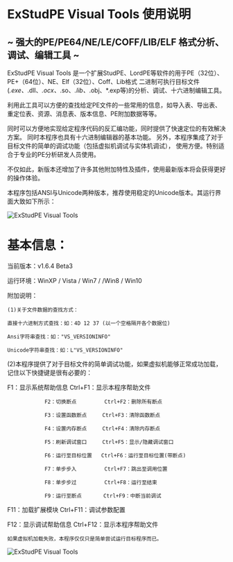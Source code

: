 # ExStudPE Visual Tools 使用说明

## ~ 强大的PE/PE64/NE/LE/COFF/LIB/ELF 格式分析、调试、编辑工具 ~


ExStudPE Visual Tools 是一个扩展StudPE、LordPE等软件的用于PE（32位）、PE+（64位）、NE、Elf（32位）、Coff、Lib格式
二进制可执行目标文件(*.exe、*.dll、*.ocx、*.so、*.lib、*.obj、*.exp等)的分析、调试、十六进制编辑工具。     

利用此工具可以方便的查找给定PE文件的一些常用的信息，如导入表、导出表、重定位表、资源、消息表、版本信息、PE附加数据等等。

同时可以方便地实现给定程序代码的反汇编功能，同时提供了快速定位的有效解决方案。
同时本程序也具有十六进制编辑器的基本功能。
另外，本程序集成了对于目标文件的简单的调试功能（包括虚拟机调试与实体机调试），
使用方便。特别适合于专业的PE分析研发人员使用。



不仅如此，新版本还增加了许多其他附加特性及插件，使用最新版本将会获得更好的操作体验。

 

本程序包括ANSI与Unicode两种版本，推荐使用稳定的Unicode版本。其运行界面大致如下所示：

![ExStudPE Visual Tools](https://github.com/tankaishuai/ExStudPE_Visual_Tools/blob/master/images/a1.png)

 


 
# 基本信息：

当前版本：v1.6.4 Beta3

运行环境：WinXP / Vista / Win7 / /Win8 / Win10

附加说明：

    (1)关于文件数据的查找方式：

    直接十六进制方式查找：如：4D 12 37 (以一个空格隔开各个数据位)

    Ansi字符串查找：如："VS_VERSIONINFO"

    Unicode字符串查找：如：L"VS_VERSIONINFO"

 

(2)本程序提供了对于目标文件的简单调试功能，如果虚拟机能够正常成功加载，记住以下快捷键是很有必要的：

F1：显示系统帮助信息 Ctrl+F1：显示本程序帮助文件

                F2：切换断点         Ctrl+F2：删除所有断点

                F3：设置函数断点     Ctrl+F3：清除函数断点

                F4：设置内存断点     Ctrl+F4：清除内存断点

                F5：刷新调试窗口     Ctrl+F5：显示/隐藏调试窗口

                F6：运行至目标位置   Ctrl+F6：运行至目标位置(带断点)

                F7：单步步入         Ctrl+F7：跳出至调用位置

                F8：单步步过         Ctrl+F8：运行至结束

                F9：运行至断点       Ctrl+F9：中断当前调试

F11：加载扩展模块     Ctrl+F11：调试参数配置

F12：显示调试帮助信息 Ctrl+F12：显示本程序帮助文件

 

    如果虚拟机加载失败，本程序仅仅只是简单尝试运行目标程序而已。

![ExStudPE Visual Tools](https://github.com/tankaishuai/ExStudPE_Visual_Tools/blob/master/images/a2.png)


